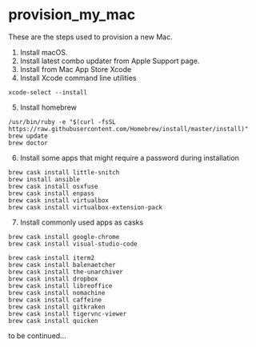 # provision_my_mac

These are the steps used to provision a new Mac.

1. Install macOS.
2. Install latest combo updater from Apple Support page.
3. Install from Mac App Store Xcode
4. Install Xcode command line utilities
```
xcode-select --install
```
5. Install homebrew 
  ```
  /usr/bin/ruby -e "$(curl -fsSL https://raw.githubusercontent.com/Homebrew/install/master/install)"
  brew update
  brew doctor
  ```
6. Install some apps that might require a password during installation
```
brew cask install little-snitch
brew install ansible
brew cask install osxfuse
brew cask install enpass
brew cask install virtualbox
brew cask install virtualbox-extension-pack
```
7. Install commonly used apps as casks
```
brew cask install google-chrome
brew cask install visual-studio-code

brew cask install iterm2
brew cask install balenaetcher
brew cask install the-unarchiver
brew cask install dropbox
brew cask install libreoffice
brew cask install nomachine
brew cask install caffeine
brew cask install gitkraken
brew cask install tigervnc-viewer
brew cask install quicken
```


to be continued...


